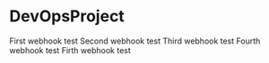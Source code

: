 # DevOpsProject
First webhook test
Second webhook test
Third webhook test
Fourth webhook test
Firth webhook test
